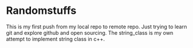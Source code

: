 # Randomstuffs
This is my first push from my local repo to remote repo. Just trying to learn git and explore github and open sourcing.
The string_class is my own attempt to implement string class in c++.
